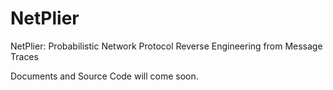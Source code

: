 # NetPlier
NetPlier: Probabilistic Network Protocol Reverse Engineering from Message Traces

Documents and Source Code will come soon.
